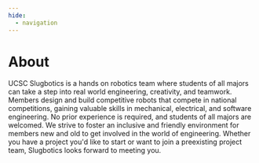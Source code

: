 ```yaml
---
hide:
  - navigation
---
```


# About

UCSC Slugbotics is a hands on robotics team where students of all majors can take
a step into real world engineering, creativity, and teamwork. Members design and
build competitive robots that compete in national competitions, gaining valuable
skills in mechanical, electrical, and software engineering. No prior experience
is required, and students of all majors are welcomed. We strive to foster an
inclusive and friendly environment for members new and old to get involved in the
world of engineering. Whether you have a project you'd like to start or want to
join a preexisting project team, Slugbotics looks forward to meeting you.
